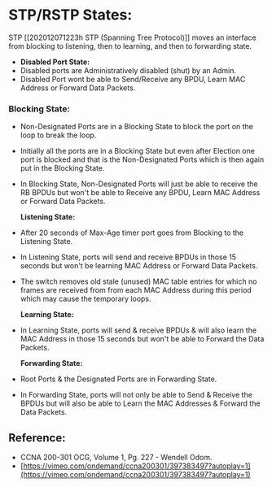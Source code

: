 # STP/RSTP States:

STP \[\[202012071223h STP \(Spanning Tree Protocol\)\]\] moves an interface from blocking to listening, then to learning, and then to forwarding state.

* **Disabled Port State:**
* Disabled ports are Administratively disabled \(shut\) by an Admin. 
* Disabled Port wont be able to Send/Receive any BPDU, Learn MAC Address or Forward Data Packets.

### Blocking State:

* Non-Designated Ports are in a Blocking State to block the port on the loop to break the loop.
* Initially all the ports are in a Blocking State but even after Election one port is blocked and that is the Non-Designated Ports which is then again put in the Blocking State.
* In Blocking State, Non-Designated Ports will just be able to receive the RB BPDUs but won't be able to Receive any BPDU, Learn MAC Address or Forward Data Packets.

  **Listening State:**

* After 20 seconds of Max-Age timer port goes from Blocking to the Listening State.
* In Listening State, ports will send and receive BPDUs in those 15 seconds but won't be learning MAC Address or Forward Data Packets.
* The switch removes old stale \(unused\) MAC table entries for which no frames are received from from each MAC Address during this period which may cause the temporary loops.

  **Learning State:**

* In Learning State, ports will send & receive BPDUs & will also learn the MAC Address in those 15 seconds but won't be able to Forward the Data Packets.

  **Forwarding State:**

* Root Ports & the Designated Ports are in Forwarding State.
* In Forwarding State, ports will not only be able to Send & Receive the BPDUs but will also be able to Learn the MAC Addresses & Forward the Data Packets.

## Reference:

* CCNA 200-301 OCG, Volume 1, Pg. 227 - Wendell Odom.
* [https://vimeo.com/ondemand/ccna200301/397383497?autoplay=1](https://vimeo.com/ondemand/ccna200301/397383497?autoplay=1)

